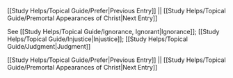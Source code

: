 [[Study Helps/Topical Guide/Prefer|Previous Entry]]  ||  [[Study Helps/Topical Guide/Premortal Appearances of Christ|Next Entry]]

 See [[Study Helps/Topical Guide/Ignorance, Ignorant|Ignorance]]; [[Study Helps/Topical Guide/Injustice|Injustice]]; [[Study Helps/Topical Guide/Judgment|Judgment]]

[[Study Helps/Topical Guide/Prefer|Previous Entry]]  ||  [[Study Helps/Topical Guide/Premortal Appearances of Christ|Next Entry]]